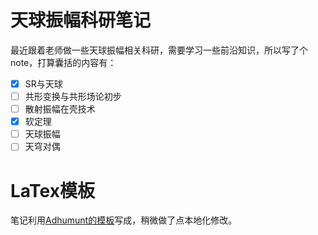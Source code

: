 # 天球振幅科研笔记

最近跟着老师做一些天球振幅相关科研，需要学习一些前沿知识，所以写了个note，打算囊括的内容有：

- [x] SR与天球
- [ ] 共形变换与共形场论初步
- [ ] 散射振幅在壳技术
- [x] 软定理
- [ ] 天球振幅
- [ ] 天穹对偶

# LaTex模板

笔记利用[Adhumunt的模板](https://github.com/Adhumunt/NotesTeX)写成，稍微做了点本地化修改。